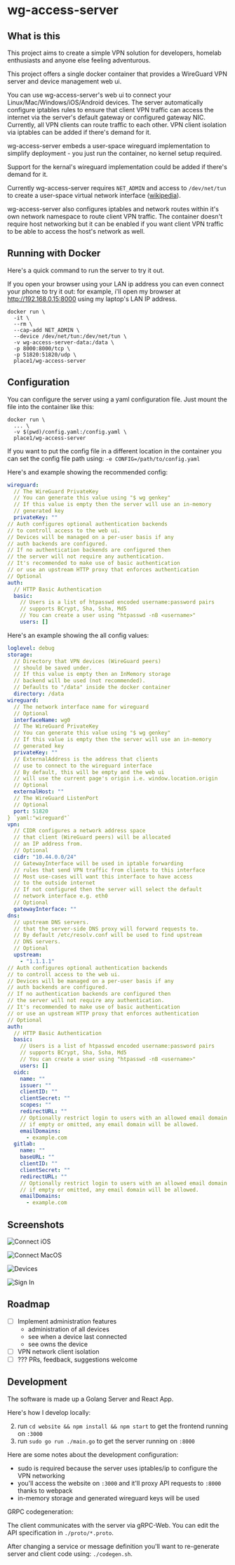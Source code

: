 # wg-access-server

## What is this

This project aims to create a simple VPN solution for developers,
homelab enthusiasts and anyone else feeling adventurous.

This project offers a single docker container that provides a WireGuard
VPN server and device management web ui.

You can use wg-access-server's web ui to connect your Linux/Mac/Windows/iOS/Android
devices. The server automatically configure iptables rules to ensure that client VPN traffic
can access the internet via the server's default gateway or configured gateway NIC.
Currently, all VPN clients can route traffic to each other. VPN client isolation via
iptables can be added if there's demand for it.

wg-access-server embeds a user-space wireguard implementation to simplify
deployment - you just run the container, no kernel setup required.

Support for the kernal's wireguard implementation could be added if
there's demand for it.

Currently wg-access-server requires `NET_ADMIN` and access to `/dev/net/tun` to create
a user-space virtual network interface ([wikipedia](https://en.wikipedia.org/wiki/TUN/TAP)).

wg-access-server also configures iptables and network routes within it's own network
namespace to route client VPN traffic. The container doesn't require host networking
but it can be enabled if you want client VPN traffic to be able to access the host's
network as well.

## Running with Docker

Here's a quick command to run the server to try it out.

If you open your browser using your LAN ip address you can even connect your
phone to try it out: for example, i'll open my browser at http://192.168.0.15:8000
using my laptop's LAN IP address.

```
docker run \
  -it \
  --rm \
  --cap-add NET_ADMIN \
  --device /dev/net/tun:/dev/net/tun \
  -v wg-access-server-data:/data \
  -p 8000:8000/tcp \
  -p 51820:51820/udp \
  place1/wg-access-server
```

## Configuration

You can configure the server using a yaml configuration file. Just mount the file into the container like this:

```
docker run \
  ... \
  -v $(pwd)/config.yaml:/config.yaml \
  place1/wg-access-server
```

If you want to put the config file in a different location in the container you
can set the config file path using: `-e CONFIG=/path/to/config.yaml`

Here's and example showing the recommended config:

```yaml
wireguard:
  // The WireGuard PrivateKey
  // You can generate this value using "$ wg genkey"
  // If this value is empty then the server will use an in-memory
  // generated key
  privateKey: ""
// Auth configures optional authentication backends
// to controll access to the web ui.
// Devices will be managed on a per-user basis if any
// auth backends are configured.
// If no authentication backends are configured then
// the server will not require any authentication.
// It's recommended to make use of basic authentication
// or use an upstream HTTP proxy that enforces authentication
// Optional
auth:
  // HTTP Basic Authentication
  basic:
    // Users is a list of htpasswd encoded username:password pairs
    // supports BCrypt, Sha, Ssha, Md5
    // You can create a user using "htpasswd -nB <username>"
    users: []
```

Here's an example showing the all config values:

```yaml
loglevel: debug
storage:
  // Directory that VPN devices (WireGuard peers)
  // should be saved under.
  // If this value is empty then an InMemory storage
  // backend will be used (not recommended).
  // Defaults to "/data" inside the docker container
  directory: /data
wireguard:
  // The network interface name for wireguard
  // Optional
  interfaceName: wg0
  // The WireGuard PrivateKey
  // You can generate this value using "$ wg genkey"
  // If this value is empty then the server will use an in-memory
  // generated key
  privateKey: ""
  // ExternalAddress is the address that clients
  // use to connect to the wireguard interface
  // By default, this will be empty and the web ui
  // will use the current page's origin i.e. window.location.origin
  // Optional
  externalHost: ""
  // The WireGuard ListenPort
  // Optional
  port: 51820
} `yaml:"wireguard"`
vpn:
  // CIDR configures a network address space
  // that client (WireGuard peers) will be allocated
  // an IP address from.
  // Optional
  cidr: "10.44.0.0/24"
  // GatewayInterface will be used in iptable forwarding
  // rules that send VPN traffic from clients to this interface
  // Most use-cases will want this interface to have access
  // to the outside internet
  // If not configured then the server will select the default
  // network interface e.g. eth0
  // Optional
  gatewayInterface: ""
dns:
  // upstream DNS servers.
  // that the server-side DNS proxy will forward requests to.
  // By default /etc/resolv.conf will be used to find upstream
  // DNS servers.
  // Optional
  upstream:
    - "1.1.1.1"
// Auth configures optional authentication backends
// to controll access to the web ui.
// Devices will be managed on a per-user basis if any
// auth backends are configured.
// If no authentication backends are configured then
// the server will not require any authentication.
// It's recommended to make use of basic authentication
// or use an upstream HTTP proxy that enforces authentication
// Optional
auth:
  // HTTP Basic Authentication
  basic:
    // Users is a list of htpasswd encoded username:password pairs
    // supports BCrypt, Sha, Ssha, Md5
    // You can create a user using "htpasswd -nB <username>"
    users: []
  oidc:
    name: ""
    issuer: ""
    clientID: ""
    clientSecret: ""
    scopes: ""
    redirectURL: ""
    // Optionally restrict login to users with an allowed email domain
    // if empty or omitted, any email domain will be allowed.
    emailDomains:
      - example.com
  gitlab:
    name: ""
    baseURL: ""
    clientID: ""
    clientSecret: ""
    redirectURL: ""
    // Optionally restrict login to users with an allowed email domain
    // if empty or omitted, any email domain will be allowed.
    emailDomains:
      - example.com
```

## Screenshots

![Connect iOS](./screenshots/connect-ios.png)

![Connect MacOS](./screenshots/connect-macos.png)

![Devices](./screenshots/devices.png)

![Sign In](./screenshots/signin.png)

## Roadmap

- [ ] Implement administration features
  - administration of all devices
  - see when a device last connected
  - see owns the device
- [ ] VPN network client isolation
- [ ] ??? PRs, feedback, suggestions welcome

## Development

The software is made up a Golang Server and React App.

Here's how I develop locally:

2. run `cd website && npm install && npm start` to get the frontend running on `:3000`
3. run `sudo go run ./main.go` to get the server running on `:8000`

Here are some notes about the development configuration:

- sudo is required because the server uses iptables/ip to configure the VPN networking
- you'll access the website on `:3000` and it'll proxy API requests to `:8000` thanks to webpack
- in-memory storage and generated wireguard keys will be used

GRPC codegeneration:

The client communicates with the server via gRPC-Web. You can edit the API specification
in `./proto/*.proto`.

After changing a service or message definition you'll want to re-generate server and client
code using: `./codegen.sh`.
